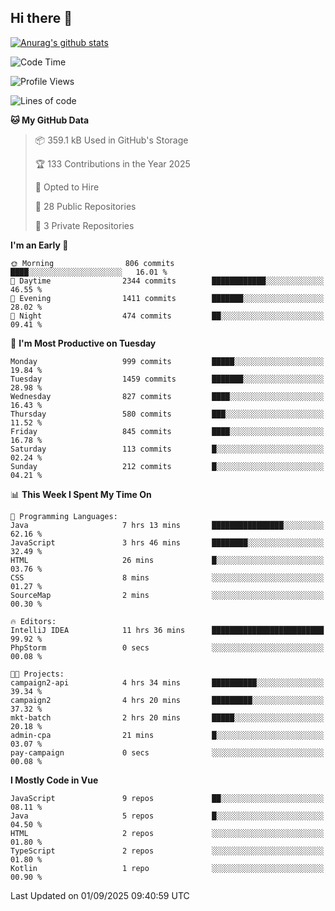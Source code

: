 ## Hi there 👋

[![Anurag's github stats](https://github-readme-stats.vercel.app/api?username=Songwonseok)](https://github.com/anuraghazra/github-readme-stats)



<!--START_SECTION:waka-->
![Code Time](http://img.shields.io/badge/Code%20Time-3%2C739%20hrs%2037%20mins-blue)

![Profile Views](http://img.shields.io/badge/Profile%20Views-0-blue)

![Lines of code](https://img.shields.io/badge/From%20Hello%20World%20I%27ve%20Written-34.8%20million%20lines%20of%20code-blue)

**🐱 My GitHub Data** 

> 📦 359.1 kB Used in GitHub's Storage 
 > 
> 🏆 133 Contributions in the Year 2025
 > 
> 💼 Opted to Hire
 > 
> 📜 28 Public Repositories 
 > 
> 🔑 3 Private Repositories 
 > 
**I'm an Early 🐤** 

```text
🌞 Morning                806 commits         ████░░░░░░░░░░░░░░░░░░░░░   16.01 % 
🌆 Daytime                2344 commits        ████████████░░░░░░░░░░░░░   46.55 % 
🌃 Evening                1411 commits        ███████░░░░░░░░░░░░░░░░░░   28.02 % 
🌙 Night                  474 commits         ██░░░░░░░░░░░░░░░░░░░░░░░   09.41 % 
```
📅 **I'm Most Productive on Tuesday** 

```text
Monday                   999 commits         █████░░░░░░░░░░░░░░░░░░░░   19.84 % 
Tuesday                  1459 commits        ███████░░░░░░░░░░░░░░░░░░   28.98 % 
Wednesday                827 commits         ████░░░░░░░░░░░░░░░░░░░░░   16.43 % 
Thursday                 580 commits         ███░░░░░░░░░░░░░░░░░░░░░░   11.52 % 
Friday                   845 commits         ████░░░░░░░░░░░░░░░░░░░░░   16.78 % 
Saturday                 113 commits         █░░░░░░░░░░░░░░░░░░░░░░░░   02.24 % 
Sunday                   212 commits         █░░░░░░░░░░░░░░░░░░░░░░░░   04.21 % 
```


📊 **This Week I Spent My Time On** 

```text
💬 Programming Languages: 
Java                     7 hrs 13 mins       ████████████████░░░░░░░░░   62.16 % 
JavaScript               3 hrs 46 mins       ████████░░░░░░░░░░░░░░░░░   32.49 % 
HTML                     26 mins             █░░░░░░░░░░░░░░░░░░░░░░░░   03.76 % 
CSS                      8 mins              ░░░░░░░░░░░░░░░░░░░░░░░░░   01.27 % 
SourceMap                2 mins              ░░░░░░░░░░░░░░░░░░░░░░░░░   00.30 % 

🔥 Editors: 
IntelliJ IDEA            11 hrs 36 mins      █████████████████████████   99.92 % 
PhpStorm                 0 secs              ░░░░░░░░░░░░░░░░░░░░░░░░░   00.08 % 

🐱‍💻 Projects: 
campaign2-api            4 hrs 34 mins       ██████████░░░░░░░░░░░░░░░   39.34 % 
campaign2                4 hrs 20 mins       █████████░░░░░░░░░░░░░░░░   37.32 % 
mkt-batch                2 hrs 20 mins       █████░░░░░░░░░░░░░░░░░░░░   20.18 % 
admin-cpa                21 mins             █░░░░░░░░░░░░░░░░░░░░░░░░   03.07 % 
pay-campaign             0 secs              ░░░░░░░░░░░░░░░░░░░░░░░░░   00.08 % 
```

**I Mostly Code in Vue** 

```text
JavaScript               9 repos             ██░░░░░░░░░░░░░░░░░░░░░░░   08.11 % 
Java                     5 repos             █░░░░░░░░░░░░░░░░░░░░░░░░   04.50 % 
HTML                     2 repos             ░░░░░░░░░░░░░░░░░░░░░░░░░   01.80 % 
TypeScript               2 repos             ░░░░░░░░░░░░░░░░░░░░░░░░░   01.80 % 
Kotlin                   1 repo              ░░░░░░░░░░░░░░░░░░░░░░░░░   00.90 % 
```




 Last Updated on 01/09/2025 09:40:59 UTC
<!--END_SECTION:waka-->

